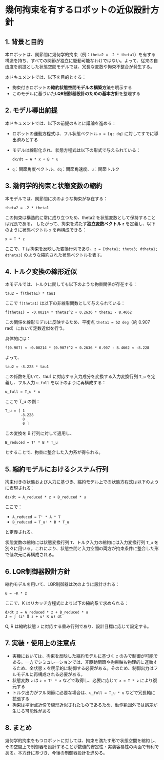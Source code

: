 # 幾何拘束を有するロボットの近似設計方針

## 1. 背景と目的

本ロボットは、関節間に幾何学的拘束（例：`theta2 = -2 * theta1`）を有する構造を持ち、すべての関節が独立に駆動可能なわけではない。よって、従来の自由度を前提とした状態空間モデルでは、冗長な変数や拘束不整合が発生する。

本ドキュメントでは、以下を目的とする：

* 拘束付きロボットの**縮約状態空間モデルの構築方法**を明示する
* このモデルに基づいた**LQR制御器設計のための基本方針**を整理する

## 2. モデル導出前提

本ドキュメントでは、以下の前提のもとに議論を進める：

* ロボットの運動方程式は、フル状態ベクトル `x = [q; dq]` に対してすでに導出済みとする

* モデルは線形化され、状態方程式は以下の形式で与えられている：

  ```
  dx/dt = A * x + B * u
  ```

* `q`：関節角度ベクトル、`dq`：関節角速度、`u`：関節トルク

## 3. 幾何学的拘束と状態変数の縮約

本モデルでは、関節間に次のような拘束が存在する：

```
theta2 = -2 * theta1
```

この拘束は構造的に常に成り立つため、theta2 を状態変数として保持することは冗長である。
したがって、拘束を満たす**独立変数ベクトル `z`** を定義し、以下のように状態ベクトル `x` を再構成できる：

```
x = T * z
```

ここで、T は拘束を反映した変換行列であり、`z = [theta1; theta3; dtheta1; dtheta3]` のような縮約された状態ベクトルを表す。

## 4. トルク変換の線形近似

本モデルでは、トルクに関しても以下のような拘束関係が存在する：

```
tau2 = f(theta1) * tau1
```

ここで `f(theta1)` は以下の非線形関数として与えられている：

```
f(theta1) = -0.00214 * theta1^2 + 0.2636 * theta1 - 8.4662
```

この関係を線形モデルに反映するため、平衡点 `theta1 = 52 deg`（約 0.907 rad）において定数近似を行う。

具体的には：

```
f(0.907) ≈ -0.00214 * (0.907)^2 + 0.2636 * 0.907 - 8.4662 ≈ -8.228
```

よって、

```
tau2 ≈ -8.228 * tau1
```

この係数を用いて、tau1 に対応する入力成分を変換する入力変換行列 `T_u` を定義し、フル入力 `u_full` を以下のように再構成する：

```
u_full = T_u * u
```

ここで T\_u の例：

```
T_u = [ 1
       -8.228
        0
        0 ]
```

この変換を B 行列に対して適用し、

```
B_reduced = Tᵗ * B * T_u
```

とすることで、拘束に整合した入力系が得られる。

## 5. 縮約モデルにおけるシステム行列

拘束付きの状態および入力に基づき、縮約モデル上での状態方程式は以下のように表現される：

```
dz/dt = A_reduced * z + B_reduced * u
```

ここで：

* `A_reduced = Tᵗ * A * T`
* `B_reduced = T_uᵗ * B * T_u`

と定義される。

状態変数の縮約には状態変換行列 `T`、トルク入力の縮約には入力変換行列 `T_u` を別々に用いる。これにより、状態空間と入力空間の両方が拘束条件に整合した形で低次元に再構成される。

## 6. LQR制御器設計方針

縮約モデルを用いて、LQR制御器は次のように設計される：

```
u = -K * z
```

ここで、K はリカッチ方程式により以下の縮約系で求められる：

```
d/dt z = A_reduced * z + B_reduced * u
J = ∫ (zᵗ Q z + uᵗ R u) dt
```

Q, R は縮約状態 `z` に対応する重み行列であり、設計目標に応じて設定する。

## 7. 実装・使用上の注意点

* 実機においては、拘束を反映した縮約モデルに基づく `z` のみで制御が可能である。一方でシミュレーションでは、非駆動関節や拘束軸も物理的に運動するため、全状態 `x` を明示的に制御する必要がある。そのため、制御出力はフルモデルに再構成される必要がある。
* 状態変数 `z` は `z = T⁺ * x` などで取得し、必要に応じて `x = T * z` により復元する
* トルク出力がフル関節に必要な場合は、`u_full = T_u * u` などで冗長軸に拡張する
* 拘束は平衡点近傍で線形近似されたものであるため、動作範囲外では誤差が生じる可能性がある

## 8. まとめ

幾何学的拘束をもつロボットに対しては、拘束を満たす形で状態空間を縮約し、その空間上で制御器を設計することが数値的安定性・実装容易性の両面で有利である。本方針に基づき、今後の制御器設計を進める。

